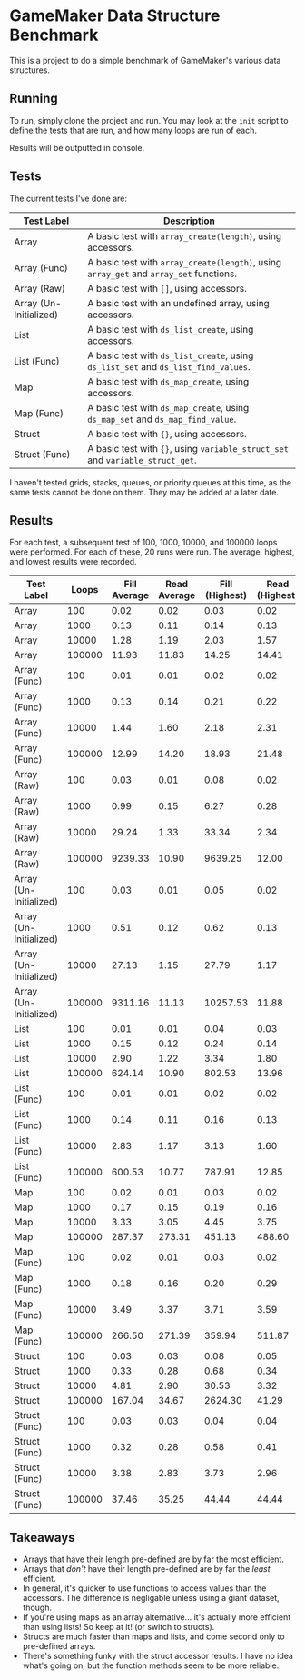 # GameMaker Data Structure Benchmark

This is a project to do a simple benchmark of GameMaker's various data structures.

## Running

To run, simply clone the project and run. You may look at the `init` script to define the tests that are run, and how many loops are run of each.

Results will be outputted in console.

## Tests

The current tests I've done are:

| Test Label | Description |
| ---------- | ----------- |
| Array | A basic test with `array_create(length)`, using accessors. |
| Array (Func) | A basic test with `array_create(length)`, using `array_get` and `array_set` functions. |
| Array (Raw) | A basic test with `[]`, using accessors. |
| Array (Un-Initialized) | A basic test with an undefined array, using accessors. |
| List | A basic test with `ds_list_create`, using accessors. |
| List (Func) | A basic test with `ds_list_create`, using `ds_list_set` and `ds_list_find_values`. |
| Map | A basic test with `ds_map_create`, using accessors. |
| Map (Func) | A basic test with `ds_map_create`, using `ds_map_set` and `ds_map_find_value`. |
| Struct | A basic test with `{}`, using accessors. |
| Struct (Func) | A basic test with `{}`, using `variable_struct_set` and `variable_struct_get`. |

I haven't tested grids, stacks, queues, or priority queues at this time, as the same tests cannot be done on them. They may be added at a later date.

## Results

For each test, a subsequent test of 100, 1000, 10000, and 100000 loops were performed. For each of these, 20 runs were run. The average, highest, and lowest results were recorded.

Test Label | Loops | Fill Average | Read Average | Fill (Highest) | Read (Highest) | Fill (Lowest) | Read (Lowest)
------ | ------ | ------ | ------ | ------ | ------ | ------ | ------
Array | 100 | 0.02 | 0.02 | 0.03 | 0.02 | 0.01 | 0.01
Array | 1000 | 0.13 | 0.11 | 0.14 | 0.13 | 0.12 | 0.11
Array | 10000 | 1.28 | 1.19 | 2.03 | 1.57 | 1.14 | 1.09
Array | 100000 | 11.93 | 11.83 | 14.25 | 14.41 | 10.96 | 10.71
Array (Func) | 100 | 0.01 | 0.01 | 0.02 | 0.02 | 0.01 | 0.01
Array (Func) | 1000 | 0.13 | 0.14 | 0.21 | 0.22 | 0.12 | 0.12
Array (Func) | 10000 | 1.44 | 1.60 | 2.18 | 2.31 | 1.14 | 1.18
Array (Func) | 100000 | 12.99 | 14.20 | 18.93 | 21.48 | 11.47 | 12.03
Array (Raw) | 100 | 0.03 | 0.01 | 0.08 | 0.02 | 0.03 | 0.01
Array (Raw) | 1000 | 0.99 | 0.15 | 6.27 | 0.28 | 0.50 | 0.11
Array (Raw) | 10000 | 29.24 | 1.33 | 33.34 | 2.34 | 27.10 | 1.05
Array (Raw) | 100000 | 9239.33 | 10.90 | 9639.25 | 12.00 | 8813.77 | 10.63
Array (Un-Initialized) | 100 | 0.03 | 0.01 | 0.05 | 0.02 | 0.03 | 0.01
Array (Un-Initialized) | 1000 | 0.51 | 0.12 | 0.62 | 0.13 | 0.49 | 0.11
Array (Un-Initialized) | 10000 | 27.13 | 1.15 | 27.79 | 1.17 | 26.82 | 1.13
Array (Un-Initialized) | 100000 | 9311.16 | 11.13 | 10257.53 | 11.88 | 8812.28 | 10.66
List | 100 | 0.01 | 0.01 | 0.04 | 0.03 | 0.01 | 0.01
List | 1000 | 0.15 | 0.12 | 0.24 | 0.14 | 0.13 | 0.11
List | 10000 | 2.90 | 1.22 | 3.34 | 1.80 | 2.74 | 1.06
List | 100000 | 624.14 | 10.90 | 802.53 | 13.96 | 567.91 | 10.48
List (Func) | 100 | 0.01 | 0.01 | 0.02 | 0.02 | 0.01 | 0.01
List (Func) | 1000 | 0.14 | 0.11 | 0.16 | 0.13 | 0.13 | 0.11
List (Func) | 10000 | 2.83 | 1.17 | 3.13 | 1.60 | 2.79 | 1.13
List (Func) | 100000 | 600.53 | 10.77 | 787.91 | 12.85 | 550.06 | 10.34
Map | 100 | 0.02 | 0.01 | 0.03 | 0.02 | 0.02 | 0.01
Map | 1000 | 0.17 | 0.15 | 0.19 | 0.16 | 0.17 | 0.14
Map | 10000 | 3.33 | 3.05 | 4.45 | 3.75 | 2.95 | 2.50
Map | 100000 | 287.37 | 273.31 | 451.13 | 488.60 | 244.12 | 240.14
Map (Func) | 100 | 0.02 | 0.01 | 0.03 | 0.02 | 0.02 | 0.01
Map (Func) | 1000 | 0.18 | 0.16 | 0.20 | 0.29 | 0.17 | 0.14
Map (Func) | 10000 | 3.49 | 3.37 | 3.71 | 3.59 | 3.33 | 3.15
Map (Func) | 100000 | 266.50 | 271.39 | 359.94 | 511.87 | 241.51 | 237.36
Struct | 100 | 0.03 | 0.03 | 0.08 | 0.05 | 0.03 | 0.03
Struct | 1000 | 0.33 | 0.28 | 0.68 | 0.34 | 0.29 | 0.27
Struct | 10000 | 4.81 | 2.90 | 30.53 | 3.32 | 3.24 | 2.74
Struct | 100000 | 167.04 | 34.67 | 2624.30 | 41.29 | 34.10 | 29.36
Struct (Func) | 100 | 0.03 | 0.03 | 0.04 | 0.04 | 0.03 | 0.03
Struct (Func) | 1000 | 0.32 | 0.28 | 0.58 | 0.41 | 0.30 | 0.26
Struct (Func) | 10000 | 3.38 | 2.83 | 3.73 | 2.96 | 3.16 | 2.77
Struct (Func) | 100000 | 37.46 | 35.25 | 44.44 | 44.44 | 32.63 | 30.43

## Takeaways

- Arrays that have their length pre-defined are by far the most efficient.
- Arrays that *don't* have their length pre-defined are by far the *least* efficient.
- In general, it's quicker to use functions to access values than the accessors. The difference is negligable unless using a giant dataset, though.
- If you're using maps as an array alternative... it's actually more efficient than using lists! So keep at it! (or switch to structs).
- Structs are much faster than maps and lists, and come second only to pre-defined arrays.
- There's something funky with the struct accessor results. I have no idea what's going on, but the function methods seem to be more reliable.